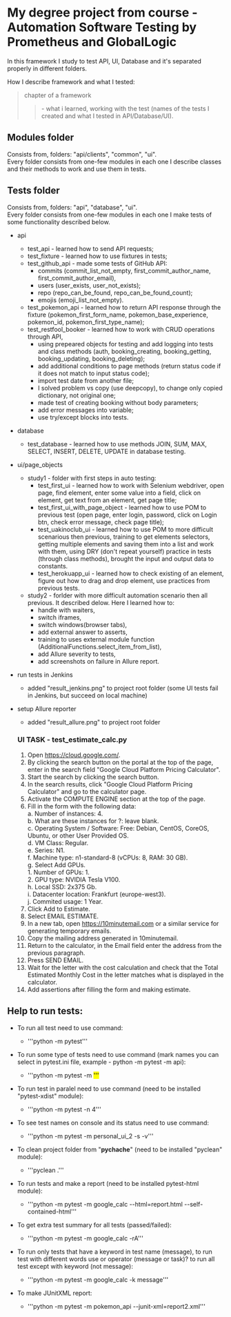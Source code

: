 # My degree project from course - Automation Software Testing by Prometheus and GlobalLogic
In this framework I study to test API, UI, Database and it's separated properly in different folders.

How I describe framework and what I tested:
>chapter of a framework
>><name of the test> - what i learned, working with the test (names of the tests I created and what I tested in API/Database/UI).

## Modules folder
Consists from, folders: "api/clients", "common", "ui".\
Every folder consists from one-few modules in each one I describe classes and their methods to work and use them in tests.


## Tests folder
Consists from, folders: "api", "database", "ui".\
Every folder consists from one-few modules in each one I make tests of some functionality described below.
* api
    + test_api - learned how to send API requests;
    + test_fixture - learned how to use fixtures in tests;
    + test_github_api - made some tests of GitHub API:
        - commits (commit_list_not_empty, first_commit_author_name, first_commit_author_email), 
        - users (user_exists, user_not_exists);
        - repo (repo_can_be_found, repo_can_be_found_count);
        - emojis (emoji_list_not_empty).
    + test_pokemon_api - learned how to return API response through the fixture 
    (pokemon_first_form_name, pokemon_base_experience, pokemon_id, pokemon_first_type_name);
    + test_restfool_booker - learned how to work with CRUD operations through API, 
        - using prepeared objects for testing and add logging into tests and class methods
        (auth, booking_creating, booking_getting, booking_updating, booking_deleting);
        - add additional conditions to page methods (return status code if it does not match to input status code);
        - import test date from another file;
        - I solved problem vs copy (use deepcopy), to change only copied dictionary, not original one;
        - made test of creating booking without body parameters;
        - add error messages into variable;
        - use try/except blocks into tests.
* database
    + test_database - learned how to use methods JOIN, SUM, MAX, SELECT, INSERT, DELETE, UPDATE in database testing.
* ui/page_objects
    + study1 - folder with first steps in auto testing:
        - test_first_ui - learned how to work with Selenium webdriver, open page, find element, 
        enter some value into a field, click on element, get text from an element, get page title;
        - test_first_ui_with_page_object - learned how to use POM to previous test 
        (open page, enter login, password, click on Login btn, check error message, check page title);
        - test_uakinoclub_ui - learned how to use POM to more difficult scenarious then previous, 
        training to get elements selectors, getting multiple elements and saving them into a list and work with them, 
        using DRY (don't repeat yourself) practice in tests (through class methods),
        brought the input and output data to constants.
        - test_herokuapp_ui - learned how to check existing of an element, figure out how to drag and drop element, 
        use practices from previous tests.
    + study2 - forlder with more difficult automation scenario then all previous. It described delow. 
    Here I learned how to:
        - handle with waiters,
        - switch iframes,
        - switch windows(browser tabs),
        - add external answer to asserts,
        - training to uses external module function (AdditionalFunctions.select_item_from_list),
        - add Allure severity to tests,
        - add screenshots on failure in Allure report.
* run tests in Jenkins
    + added "result_jenkins.png" to project root folder (some UI tests fail in Jenkins, but succeed on local machine)
* setup Allure reporter
    + added "result_allure.png" to project root folder
    
    ### UI TASK - test_estimate_calc.py
    1. Open https://cloud.google.com/.
    2. By clicking the search button on the portal at the top of the page, enter in the search field "Google Cloud Platform Pricing Calculator".
    3. Start the search by clicking the search button.
    4. In the search results, click "Google Cloud Platform Pricing Calculator" and go to the calculator page.
    5. Activate the COMPUTE ENGINE section at the top of the page.
    6. Fill in the form with the following data:\
        a. Number of instances: 4.\
        b. What are these instances for ?: leave blank.\
        c. Operating System / Software: Free: Debian, CentOS, CoreOS, Ubuntu, or other User Provided OS.\
        d. VM Class: Regular.\
        e. Series: N1.\
        f. Machine type: n1-standard-8 (vCPUs: 8, RAM: 30 GB).\
        g. Select Add GPUs.\
            1. Number of GPUs: 1.\
            2. GPU type: NVIDIA Tesla V100.\
        h. Local SSD: 2x375 Gb.\
        i. Datacenter location: Frankfurt (europe-west3).\
        j. Commited usage: 1 Year.
    7. Click Add to Estimate.
    8. Select EMAIL ESTIMATE.
    9. In a new tab, open https://10minutemail.com or a similar service for generating temporary emails.
    10. Copy the mailing address generated in 10minutemail.
    11. Return to the calculator, in the Email field enter the address from the previous paragraph.
    12. Press SEND EMAIL.
    13. Wait for the letter with the cost calculation and check that the Total Estimated Monthly Cost in the letter matches what is displayed in the calculator.
    14. Add assertions after filling the form and making estimate.
    

## Help to run tests:
* To run all test need to use command:
    + '''python -m pytest'''

* To run some type of tests need to use command (mark names you can select in pytest.ini file, example - python -m pytest -m api): 
    + '''python -m pytest -m <mark name>'''

* To run test in paralel need to use command (need to be installed "pytest-xdist" module):
    + '''python -m pytest -n 4'''


* To see test names on console and its status need to use command:
    + '''python -m pytest -m personal_ui_2 -s -v'''

* To clean project folder from "__pychache__" (need to be installed "pyclean" module): 
    + '''pyclean .'''

* To run tests and make a report  (need to be installed pytest-html module):
    + '''python -m pytest -m google_calc --html=report.html --self-contained-html'''

* To get extra test summary for all tests (passed/failed):
    + '''python -m pytest -m google_calc -rA'''

* To run only tests that have a keyword in test name (message), to run test with different words use or operator (message or task)? to run all test except with keyword (not message):
    + '''python -m pytest -m google_calc -k message'''

* To make JUnitXML report:
    + '''python -m pytest -m pokemon_api --junit-xml=report2.xml'''
